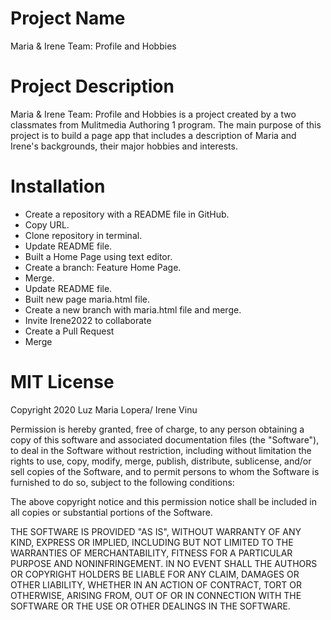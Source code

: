 # Project Name
Maria & Irene Team: Profile and Hobbies

# Project Description

Maria &  Irene Team: Profile and Hobbies is a project created by a two classmates from Mulitmedia Authoring 1 program. The main purpose of this project is to build a page app that includes a description of Maria and Irene's backgrounds, their major hobbies and interests.

# Installation

* Create a repository with a README file in GitHub.
* Copy URL.
* Clone repository in terminal.
* Update README file.
* Built a Home Page using text editor.
* Create a branch: Feature Home Page.
* Merge.
* Update README file.
* Built  new page  maria.html file.
* Create a new branch with maria.html file and merge.
* Invite Irene2022 to collaborate
* Create a Pull Request
* Merge

# MIT License
Copyright 2020 Luz Maria Lopera/ Irene Vinu

Permission is hereby granted, free of charge, to any person obtaining a copy of this software and associated documentation files (the "Software"), to deal in the Software without restriction, including without limitation the rights to use, copy, modify, merge, publish, distribute, sublicense, and/or sell copies of the Software, and to permit persons to whom the Software is furnished to do so, subject to the following conditions:

The above copyright notice and this permission notice shall be included in all copies or substantial portions of the Software.

THE SOFTWARE IS PROVIDED "AS IS", WITHOUT WARRANTY OF ANY KIND, EXPRESS OR IMPLIED, INCLUDING BUT NOT LIMITED TO THE WARRANTIES OF MERCHANTABILITY, FITNESS FOR A PARTICULAR PURPOSE AND NONINFRINGEMENT. IN NO EVENT SHALL THE AUTHORS OR COPYRIGHT HOLDERS BE LIABLE FOR ANY CLAIM, DAMAGES OR OTHER LIABILITY, WHETHER IN AN ACTION OF CONTRACT, TORT OR OTHERWISE, ARISING FROM, OUT OF OR IN CONNECTION WITH THE SOFTWARE OR THE USE OR OTHER DEALINGS IN THE SOFTWARE.